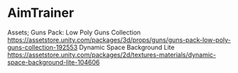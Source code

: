 # AimTrainer
 Assets;
 Guns Pack: Low Poly Guns Collection
 https://assetstore.unity.com/packages/3d/props/guns/guns-pack-low-poly-guns-collection-192553
 Dynamic Space Background Lite
https://assetstore.unity.com/packages/2d/textures-materials/dynamic-space-background-lite-104606
